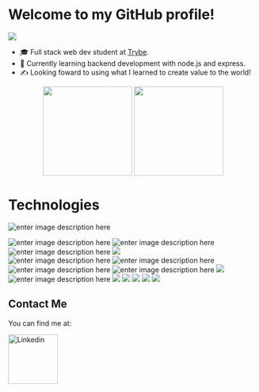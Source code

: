 # Welcome to my GitHub profile!

![](https://imgur.com/a/paE7jaB)

- 🎓 Full stack web dev student at [Trybe](https://www.betrybe.com/).
- 🌱 Currently learning backend development with node.js and express.
- ✍️ Looking foward to using what I learned to create value to the world!

<div align="center">
  <img height="180em" src="https://github-readme-stats.vercel.app/api?username=qzbrainon&show_icons=true&theme=github_dark&include_all_commits=true&count_private=true"/>
  <img height="180em" src="https://github-readme-stats.vercel.app/api/top-langs/?username=qzbrainon&layout=compact&langs_count=7&theme=github_dark"/>
</div>



# Technologies



![enter image description here](https://img.shields.io/badge/Linux-white?style=for-the-badge&logo=linux&logoColor=black)


![enter image description here](https://img.shields.io/badge/HTML-orange?style=for-the-badge&logo=html5&logoColor=white)
![enter image description here](https://img.shields.io/badge/CSS-blue?&style=for-the-badge&logo=css3&logoColor=white)
![enter image description here](https://img.shields.io/badge/JavaScript-F7DF1E?style=for-the-badge&logo=javascript&logoColor=black)
![](https://img.shields.io/badge/Typescript-blue?style=for-the-badge&logo=Typescript&logoColor=white)
<br>
![enter image description here](https://img.shields.io/badge/Git-black?style=for-the-badge&logo=git&logoColor=orange)
![enter image description here](https://img.shields.io/badge/github-white?style=for-the-badge&logo=github&logoColor=black)
<br>
![enter image description here](https://img.shields.io/badge/react-black?style=for-the-badge&logo=react&logoColor=blue)
![enter image description here](https://img.shields.io/badge/Jest-orange?style=for-the-badge&logo=jest&logoColor=white)
![](https://img.shields.io/badge/Redux-white?style=for-the-badge&logo=Redux&logoColor=purple)
<br>
![enter image description here](https://img.shields.io/badge/Node.js-black?style=for-the-badge&logo=Node.js&logoColor=green)
![](https://img.shields.io/badge/Express.js-black?style=for-the-badge&logo=Express&logoColor=green)
![](https://img.shields.io/badge/Docker-blue?style=for-the-badge&logo=Docker&logoColor=white)
![](https://img.shields.io/badge/MySql-black?style=for-the-badge&logo=MySql&logoColor=blue)
![](https://img.shields.io/badge/MongoDB-black?style=for-the-badge&logo=MongoDB&logoColor=green)
![](https://img.shields.io/badge/Sequelize-black?style=for-the-badge&logo=Sequelize&logoColor=lightblue)






## Contact Me

You can find me at: 

<a href="https://www.linkedin.com/in/brainon-queiroz/" target="blank">
  <img align="center" alt="Linkedin" width="100px" src="https://img.shields.io/badge/-Linkedin-2361B8?style=for-the-badge&logo=linkedin" />
</a>

